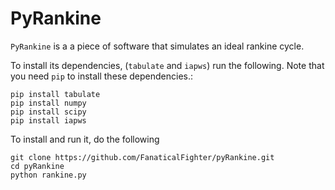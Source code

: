 # PyRankine

`PyRankine` is a a piece of software that simulates an ideal rankine cycle. 

To install its dependencies, (`tabulate` and `iapws`) run the following. Note that you need `pip` to install these dependencies.:

```
pip install tabulate
pip install numpy 
pip install scipy
pip install iapws
```

To install and run it, do the following

```
git clone https://github.com/FanaticalFighter/pyRankine.git
cd pyRankine
python rankine.py
```
